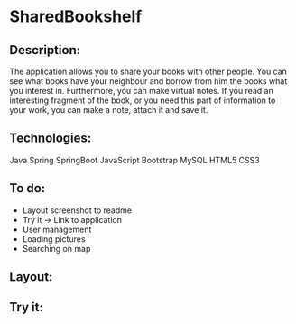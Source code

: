 # SharedBookshelf

## Description:
The application allows you to share your books with other people. You can see what books have your neighbour and borrow
from him the books what you interest in. Furthermore, you can make virtual notes. If you read an interesting fragment
of the book, or you need this part of information to your work, you can make a note, attach it and save it.

## Technologies:
Java
Spring
SpringBoot
JavaScript
Bootstrap
MySQL
HTML5
CSS3

## To do:
- Layout screenshot to readme
- Try it -> Link to application 
- User management
- Loading pictures
- Searching on map

## Layout:

## Try it: